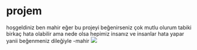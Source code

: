 # projem
hoşgeldiniz ben mahir eğer bu projeyi beğenirseniz çok mutlu olurum
tabiki birkaç hata olabilir ama nede olsa hepimiz insanız ve insanlar hata yapar
yanii beğenmeniz dileğiyle
-mahir
![](.jpg)
